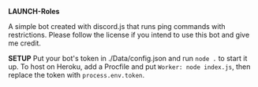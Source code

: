 __LAUNCH-Roles__

A simple bot created with discord.js that runs ping commands with restrictions. Please follow the license if you intend to use this bot and give me credit.

__SETUP__
Put your bot's token in ./Data/config.json and run `node .` to start it up. To host on Heroku, add a Procfile and put `Worker: node index.js`, then replace the token with `process.env.token`.
